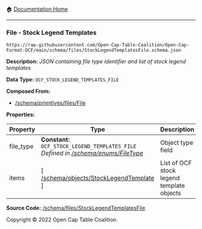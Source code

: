 :house: [Documentation Home](../../home/xudiera/code/README.md)

---

### File - Stock Legend Templates

`https://raw.githubusercontent.com/Open-Cap-Table-Coalition/Open-Cap-Format-OCF/main/schema/files/StockLegendTemplatesFile.schema.json`

**Description:** _JSON containing file type identifier and list of stock legend templates_

**Data Type:** `OCF_STOCK_LEGEND_TEMPLATES_FILE`

**Composed From:**

- [/schema/primitives/files/File](../primitives/files/File.md)

**Properties:**

| Property  | Type                                                                                                            | Description                               | Required   |
| --------- | --------------------------------------------------------------------------------------------------------------- | ----------------------------------------- | ---------- |
| file_type | **Constant:** `OCF_STOCK_LEGEND_TEMPLATES_FILE`</br>_Defined in [/schema/enums/FileType](../enums/FileType.md)_ | Object type field                         | `REQUIRED` |
| items     | [ [/schema/objects/StockLegendTemplate](../objects/StockLegendTemplate.md) ]                                    | List of OCF stock legend template objects | `REQUIRED` |

**Source Code:** [/schema/files/StockLegendTemplatesFile](../../../../../../../../schema/files/StockLegendTemplatesFile.schema.json)

Copyright © 2022 Open Cap Table Coalition.

